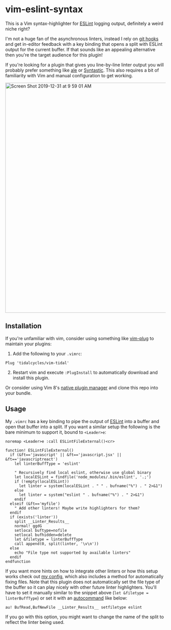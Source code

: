 # vim-eslint-syntax

This is a Vim syntax-highlighter for [ESLint][] logging output, definitely a
weird niche right?

I'm not a huge fan of the asynchronous linters, instead I rely on [git hooks][]
and get in-editor feedback with a key binding that opens a split with ESLint
output for the current buffer. If that sounds like an appealing alternative
then you're the target audience for this plugin!

If you're looking for a plugin that gives you line-by-line linter output you
will probably prefer something like [ale][] or [Syntastic][]. This also
requires a bit of familiarity with Vim and manual configuration to get working.

<img width="724" alt="Screen Shot 2019-12-31 at 9 59 01 AM" src="https://user-images.githubusercontent.com/7128551/71626710-36b28c00-2bb4-11ea-8014-67a599879a6e.png">

## Installation

If you're unfamiliar with vim, consider using something like [vim-plug][] to
maintain your plugins:

1. Add the following to your `.vimrc`:
```vim
Plug 'tidalcycles/vim-tidal'
```
2. Restart vim and execute `:PlugInstall` to automatically download and install
   this plugin.

Or consider using Vim 8's [native plugin manager][vim8] and clone this repo
into your bundle.

## Usage

My `.vimrc` has a key binding to pipe the output of [ESLint][] into a buffer
and open that buffer into a split. If you want a similar setup the following
is the bare minimum to support it, bound to `<Leader>e`:

```vim
noremap <Leader>e :call ESLintFileExternal()<cr>

function! ESLintFileExternal()
  if (&ft=='javascript' || &ft=='javascript.jsx' || &ft=='javascriptreact')
    let linterBuffType = 'eslint'

    " Recursively find local eslint, otherwise use global binary
    let localESLint = findfile('node_modules/.bin/eslint', '.;')
    if (!empty(localESLint))
      let linter = system(localESLint . " " . bufname("%") . " 2>&1")
    else
      let linter = system("eslint " . bufname("%") . " 2>&1")
    endif
  elseif (&ft=='myfile')
    " Add other linters! Maybe write highlighters for them?
  endif
  if (exists('linter'))
    split __Linter_Results__
    normal! ggdG
    setlocal buftype=nofile
    setlocal bufhidden=delete
    let &filetype = linterBuffType
    call append(0, split(linter, '\v\n'))
  else
    echo "File type not supported by available linters"
  endif
endfunction
```

If you want more hints on how to integrate other linters or how this setup
works check out [my config][], which also includes a method for automatically
fixing files. Note that this plugin does not automatically set the file type of
the buffer so it can play nicely with other future linter highlighters. You'll
have to set it manually similar to the snippet above (`let &filetype =
linterBuffType`) or set it with an [autocommand][] like below:

```vim
au! BufRead,BufNewFile __Linter_Results__ setfiletype eslint
```

If you go with this option, you might want to change the name of the split
to reflect the linter being used.

[ESLint]: https://eslint.org
[ale]: https://github.com/dense-analysis/ale
[Syntastic]: https://github.com/vim-syntastic/syntastic
[vim-plug]: https://vimhelp.org/repeat.txt.html#packages
[vim8]: https://vimhelp.org/repeat.txt.html#packages
[git hooks]: https://githooks.com/
[my config]: https://github.com/gmoe/dotfiles/blob/e751c0d1d11cda5b2c6c5913a26897b5abef15ca/.vimrc#L130-L191
[autocommand]: https://learnvimscriptthehardway.stevelosh.com/chapters/12.html
